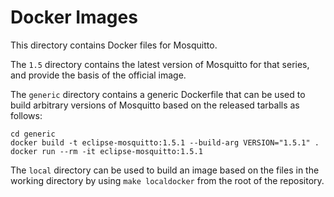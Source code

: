# Docker Images 

This directory contains Docker files for Mosquitto.

The `1.5` directory contains the latest version of Mosquitto for
that series, and provide the basis of the official image.

The `generic` directory contains a generic Dockerfile that can be used to build
arbitrary versions of Mosquitto based on the released tarballs as follows:

```
cd generic
docker build -t eclipse-mosquitto:1.5.1 --build-arg VERSION="1.5.1" .
docker run --rm -it eclipse-mosquitto:1.5.1
```

The `local` directory can be used to build an image based on the files in the
working directory by using `make localdocker` from the root of the repository.
